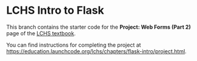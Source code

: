 # LCHS Intro to Flask

This branch contains the starter code for the **Project: Web Forms (Part 2)** page of the [LCHS textbook](https://education.launchcode.org/lchs/index.html).

You can find instructions for completing the project at <https://education.launchcode.org/lchs/chapters/flask-intro/project.html>.
